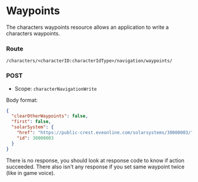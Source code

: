 # Waypoints
The characters waypoints resource allows an application to write a characters waypoints.

### Route
``/characters/<characterID:characterIdType>/navigation/waypoints/``

### POST
* Scope: `characterNavigationWrite`

Body format:

```json
{
  "clearOtherWaypoints": false,
  "first": false,
  "solarSystem": {
    "href": "https://public-crest.eveonline.com/solarsystems/30000003/",
    "id": 30000003
  }
}
```

There is no response, you should look at response code to know if action succeeded.
There also isn't any response if you set same waypoint twice (like in game voice).
